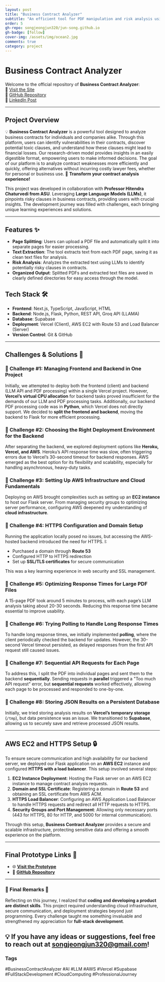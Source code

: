 ```yaml
---
layout: post
title: "Business Contract Analyzer"
subtitle: "An efficient tool for PDF manipulation and risk analysis using LLMs"
order: 5
gh-repo: songjeongjun320/jun-song.github.io
gh-badge: [follow]
cover-img: /assets/img/ocean2.jpg
comments: true
category: project
---
```


# Business Contract Analyzer

Welcome to the official repository of **Business Contract Analyzer**:  
🚀 [Visit the Site](https://business-contract-analyzer.vercel.app/)  
🚀 [GitHub Repository](https://github.com/songjeongjun320/business-contract-analyzer)  
🚀 [LinkedIn Post](https://www.linkedin.com/feed/update/urn:li:activity:7261619797505761280/)

---

## Project Overview

💡 **Business Contract Analyzer** is a powerful tool designed to analyze business contracts for individuals and companies alike. Through this platform, users can identify vulnerabilities in their contracts, discover potential toxic clauses, and understand how these clauses might lead to financial losses. Our research-driven model provides insights in an easily digestible format, empowering users to make informed decisions. The goal of our platform is to analyze contract weaknesses more efficiently and quickly, offering alternatives without incurring costly lawyer fees, whether for personal or business use. 🌱 **Transform your contract analysis experience!**

This project was developed in collaboration with **Professor Hitendra Chaturvedi from ASU**. Leveraging **Large Language Models (LLMs)**, it pinpoints risky clauses in business contracts, providing users with crucial insights. The development journey was filled with challenges, each bringing unique learning experiences and solutions.

---

## Features ✨

- **Page Splitting**: Users can upload a PDF file and automatically split it into separate pages for easier processing.
- **Text Extraction**: The tool extracts text from each PDF page, saving it as clean text files for analysis.
- **Risk Analysis**: Analyzes the extracted text using LLMs to identify potentially risky clauses in contracts.
- **Organized Output**: Splitted PDFs and extracted text files are saved in clearly defined directories for easy access through the model.

## Tech Stack 🛠️

- **Frontend**: Next.js, TypeScript, JavaScript, HTML
- **Backend**: Node.js, Flask, Python, REST API, Groq API (LLAMA)
- **Database**: Supabase
- **Deployment**: Vercel (Client), AWS EC2 with Route 53 and Load Balancer (Server)
- **Version Control**: Git & GitHub

---

## Challenges & Solutions 🚧

### 🚧 Challenge #1: Managing Frontend and Backend in One Project

Initially, we attempted to deploy both the frontend (client) and backend (LLM API and PDF processing) within a single Vercel project. However, **Vercel’s virtual CPU allocation** for backend tasks proved insufficient for the demands of our LLM and PDF processing tasks. Additionally, our backend PDF processing code was in **Python**, which Vercel does not directly support. We decided to **split the frontend and backend**, moving the backend to Flask for more efficient processing.

### 🚧 Challenge #2: Choosing the Right Deployment Environment for the Backend

After separating the backend, we explored deployment options like **Heroku, Vercel, and AWS**. Heroku’s API response time was slow, often triggering errors due to Vercel’s 30-second timeout for backend responses. AWS emerged as the best option for its flexibility and scalability, especially for handling asynchronous, heavy-duty tasks.

### 🚧 Challenge #3: Setting Up AWS Infrastructure and Cloud Fundamentals

Deploying on AWS brought complexities such as setting up an **EC2 instance** to host our Flask server. From managing security groups to optimizing server performance, configuring AWS deepened my understanding of **cloud infrastructure**.

### 🚧 Challenge #4: HTTPS Configuration and Domain Setup

Running the application locally posed no issues, but accessing the AWS-hosted backend introduced the need for HTTPS. I:

- Purchased a domain through **Route 53**
- Configured HTTP to HTTPS redirection
- Set up **SSL/TLS certificates** for secure communication

This was a key learning experience in web security and SSL management.

### 🚧 Challenge #5: Optimizing Response Times for Large PDF Files

A 15-page PDF took around 5 minutes to process, with each page’s LLM analysis taking about 20-30 seconds. Reducing this response time became essential to improve usability.

### 🚧 Challenge #6: Trying Polling to Handle Long Response Times

To handle long response times, we initially implemented **polling**, where the client periodically checked the backend for updates. However, the 30-second Vercel timeout persisted, as delayed responses from the first API request still caused issues.

### 🚧 Challenge #7: Sequential API Requests for Each Page

To address this, I split the PDF into individual pages and sent them to the backend **sequentially**. Sending requests in **parallel** triggered a "Too much API request" error, but **sequential requests** worked effectively, allowing each page to be processed and responded to one-by-one.

### 🚧 Challenge #8: Storing JSON Results on a Persistent Database

Initially, we tried storing analysis results on **Vercel’s temporary storage** (`/tmp`), but data persistence was an issue. We transitioned to **Supabase**, allowing us to securely save and retrieve processed JSON results.

---

## AWS EC2 and HTTPS Setup 🔒

To ensure secure communication and high availability for our backend server, we deployed our Flask application on an **AWS EC2** instance and configured **HTTPS with a load balancer**. This setup involved several steps:

1. **EC2 Instance Deployment**: Hosting the Flask server on an AWS EC2 instance to manage contract analysis requests.
2. **Domain and SSL Certificate**: Registering a domain in **Route 53** and obtaining an SSL certificate from AWS ACM.
3. **HTTPS Load Balancer**: Configuring an AWS Application Load Balancer to handle HTTPS requests and redirect all HTTP requests to HTTPS.
4. **Security Groups and Port Management**: Allowing only necessary ports (443 for HTTPS, 80 for HTTP, and 5000 for internal communication).

Through this setup, **Business Contract Analyzer** provides a secure and scalable infrastructure, protecting sensitive data and offering a smooth experience on the platform.

---

## Final Prototype Links 🚀

- 🌐 [**Visit the Prototype**](https://business-contract-analyzer.vercel.app/)
- 📂 [**GitHub Repository**](https://github.com/songjeongjun320/business-contract-analyzer)

---

### 🌟 Final Remarks 🌟

Reflecting on this journey, I realized that **coding and developing a product are distinct skills**. This project required understanding cloud infrastructure, secure communication, and deployment strategies beyond just programming. Every challenge taught me something invaluable and strengthened my appreciation for **full-stack development**.

## 💡 **If you have any ideas or suggestions, feel free to reach out at [songjeongjun320@gmail.com](mailto:songjeongjun320@gmail.com)!**

### Tags

#BusinessContractAnalyzer #AI #LLM #AWS #Vercel #Supabase #FullStackDevelopment #CloudComputing #ProfessionalJourney
